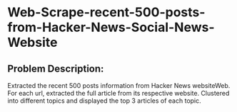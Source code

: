 # Web-Scrape-recent-500-posts-from-Hacker-News-Social-News-Website
## Problem Description: 
Extracted the recent 500 posts information from ​Hacker News websiteWeb. For each url, extracted the full article from its respective website. Clustered into different topics and displayed the top 3 articles of each topic.
